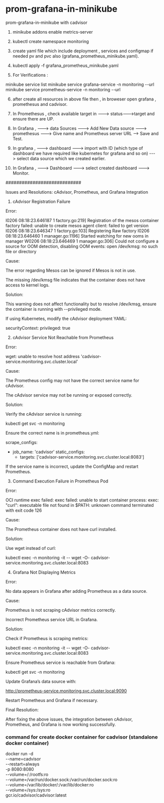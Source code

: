 # prom-grafana-in-minikube
prom-grafana-in-minikube with cadvisor


1. minikube addons enable metrics-server

2. kubectl create namespace monitoring

3. create yaml file which include deployment , services and configmap if needed pv and pvc also (grafana_prometheus_minikube.yaml).

4. kubectl apply -f grafana_prometheus_minikube.yaml

5. For Verifications : 

minikube service list
minikube service grafana-service -n monitoring --url
minikube service prometheus-service -n monitoring --url

6. after create all resources in above file then , in broweser open grafana , promethesus and cadvisor.

7. In Promethesus , check available target in ---> status--->target and ensure there are UP.

8. In Grafana , ---> data Sources ---> Add New Data source ---> promethesus ---> Give name and Prometheus server URL --> Save and Test.

9. In grafana , ---> dashboard ---> import with ID (which type of dashboard we have required like kubernetes for grafana and so on) ---> select data source which we created earlier.

10. In Grafana , ---> Dashboard ---> select created dashboard ---> Monitor.

############################ 

Issues and Resolutions: cAdvisor, Prometheus, and Grafana Integration

1. cAdvisor Registration Failure

Error:

I0206 08:18:23.646187       1 factory.go:219] Registration of the mesos container factory failed: unable to create mesos agent client: failed to get version
I0206 08:18:23.646347       1 factory.go:103] Registering Raw factory
I0206 08:18:23.646460       1 manager.go:1196] Started watching for new ooms in manager
W0206 08:18:23.646469       1 manager.go:306] Could not configure a source for OOM detection, disabling OOM events: open /dev/kmsg: no such file or directory

Cause:

The error regarding Mesos can be ignored if Mesos is not in use.

The missing /dev/kmsg file indicates that the container does not have access to kernel logs.

Solution:

This warning does not affect functionality but to resolve /dev/kmsg, ensure the container is running with --privileged mode.

If using Kubernetes, modify the cAdvisor deployment YAML:

securityContext:
  privileged: true

2. cAdvisor Service Not Reachable from Prometheus

Error:

wget: unable to resolve host address 'cadvisor-service.monitoring.svc.cluster.local'

Cause:

The Prometheus config may not have the correct service name for cAdvisor.

The cAdvisor service may not be running or exposed correctly.

Solution:

Verify the cAdvisor service is running:

kubectl get svc -n monitoring

Ensure the correct name is in prometheus.yml:

scrape_configs:
  - job_name: 'cadvisor'
    static_configs:
      - targets: ['cadvisor-service.monitoring.svc.cluster.local:8083']

If the service name is incorrect, update the ConfigMap and restart Prometheus.

3. Command Execution Failure in Prometheus Pod

Error:

OCI runtime exec failed: exec failed: unable to start container process: exec: "curl": executable file not found in $PATH: unknown
command terminated with exit code 126

Cause:

The Prometheus container does not have curl installed.

Solution:

Use wget instead of curl:

kubectl exec -n monitoring -it <prometheus-pod> -- wget -O- cadvisor-service.monitoring.svc.cluster.local:8083

4. Grafana Not Displaying Metrics

Error:

No data appears in Grafana after adding Prometheus as a data source.

Cause:

Prometheus is not scraping cAdvisor metrics correctly.

Incorrect Prometheus service URL in Grafana.

Solution:

Check if Prometheus is scraping metrics:

kubectl exec -n monitoring -it <prometheus-pod> -- wget -O- cadvisor-service.monitoring.svc.cluster.local:8083

Ensure Prometheus service is reachable from Grafana:

kubectl get svc -n monitoring

Update Grafana’s data source with:

http://prometheus-service.monitoring.svc.cluster.local:9090

Restart Prometheus and Grafana if necessary.

Final Resolution:

After fixing the above issues, the integration between cAdvisor, Prometheus, and Grafana is now working successfully.


### command for create docker container for cadvisor (standalone docker container)
docker run -d \
  --name=cadvisor \
  --restart=always \
  -p 8080:8080 \
  --volume=/:/rootfs:ro \
  --volume=/var/run/docker.sock:/var/run/docker.sock:ro \
  --volume=/var/lib/docker/:/var/lib/docker:ro \
  --volume=/sys:/sys:ro \
  gcr.io/cadvisor/cadvisor:latest

